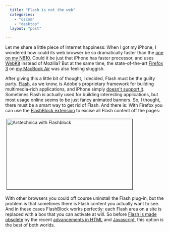 ```yaml
---
  title: "Flash is not the web"
  categories: 
    - "oscom"
    - "desktop"
  layout: "post"

---
```

<p>
Let me share a little piece of Internet happiness: When I got my iPhone, I wondered how could its web browser be so dramatically faster than the <a href="http://www.vasanth.in/2008/01/30/N810MicroBBrowser.aspx">one on my N810</a>. Could it be just that iPhone has faster processor, and uses <a href="http://webkit.org/">WebKit</a> instead of Mozilla? But at the same time, the state-of-the-art <a href="http://www.mozilla.com/en-US/firefox/">Firefox 3</a> on <a href="http://flickr.com/photos/bergie/tags/macbookair/">my MacBook Air</a> was also feeling sluggish.
</p><p>
After giving this a little bit of thought, I decided, Flash must be the guilty party. <a href="http://en.wikipedia.org/wiki/Adobe_Flash">Flash</a>, as we know, is Adobe's proprietary framework for building multimedia-rich applications, and iPhone simply <a href="http://www.tuaw.com/2007/06/12/its-official-no-flash-support-on-the-iphone-yet/">doesn't support it</a>. Sometimes Flash is actually used for building interesting applications, but most usage online seems to be just fancy animated banners. So, I thought, there must be a smart way to get rid of Flash. And there is: With Firefox you can use the <a href="http://flashblock.mozdev.org/">FlashBlock extension</a> to excise all Flash content off the pages:
</p><p>
<a href="https://d2vqpl3tx84ay5.cloudfront.net/arstechnica-with-flashblock.png"><img src="https://d2vqpl3tx84ay5.cloudfront.net/arstechnica-with-flashblock-tm.jpg" height="224" width="398" border="1" hspace="4" vspace="4" alt="Arstechnica with Flashblock" title="Arstechnica with Flashblock" /></a>
</p><p>
With other browsers you could off course uninstall the Flash plug-in, but the problem is that sometimes there is Flash content you actually want to see. And in these cases FlashBlock works perfectly: each Flash area on a site is replaced with a box that you can activate at will. So before <a href="http://ostatic.com/172399-blog/chrome-javascript-and-flash-two-mostly-opposing-views">Flash is made obsolete</a> by the recent <a href="http://webkit.org/blog/140/html5-media-support/">advancements in HTML</a> and <a href="http://www.pathf.com/blogs/2008/08/faster-javascript-for-firefox-31-thru-jit/">Javascript</a>, this option is the best of both worlds.
</p>
